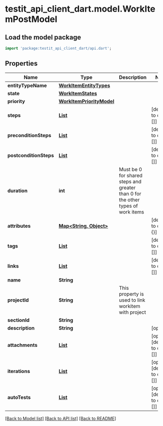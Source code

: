 # testit_api_client_dart.model.WorkItemPostModel

## Load the model package
```dart
import 'package:testit_api_client_dart/api.dart';
```

## Properties
Name | Type | Description | Notes
------------ | ------------- | ------------- | -------------
**entityTypeName** | [**WorkItemEntityTypes**](WorkItemEntityTypes.md) |  | 
**state** | [**WorkItemStates**](WorkItemStates.md) |  | 
**priority** | [**WorkItemPriorityModel**](WorkItemPriorityModel.md) |  | 
**steps** | [**List<StepPostModel>**](StepPostModel.md) |  | [default to const []]
**preconditionSteps** | [**List<StepPostModel>**](StepPostModel.md) |  | [default to const []]
**postconditionSteps** | [**List<StepPostModel>**](StepPostModel.md) |  | [default to const []]
**duration** | **int** | Must be 0 for shared steps and greater than 0 for the other types of work items | 
**attributes** | [**Map<String, Object>**](Object.md) |  | [default to const {}]
**tags** | [**List<TagPostModel>**](TagPostModel.md) |  | [default to const []]
**links** | [**List<LinkPostModel>**](LinkPostModel.md) |  | [default to const []]
**name** | **String** |  | 
**projectId** | **String** | This property is used to link workitem with project | 
**sectionId** | **String** |  | 
**description** | **String** |  | [optional] 
**attachments** | [**List<AttachmentPutModel>**](AttachmentPutModel.md) |  | [optional] [default to const []]
**iterations** | [**List<IterationPutModel>**](IterationPutModel.md) |  | [optional] [default to const []]
**autoTests** | [**List<AutoTestIdModel>**](AutoTestIdModel.md) |  | [optional] [default to const []]

[[Back to Model list]](../README.md#documentation-for-models) [[Back to API list]](../README.md#documentation-for-api-endpoints) [[Back to README]](../README.md)


